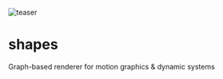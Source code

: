 ![teaser](http://github.com/quantasci/shapes/gallery/shapes_teaser.jpg)
# shapes
Graph-based renderer for motion graphics &amp; dynamic systems
